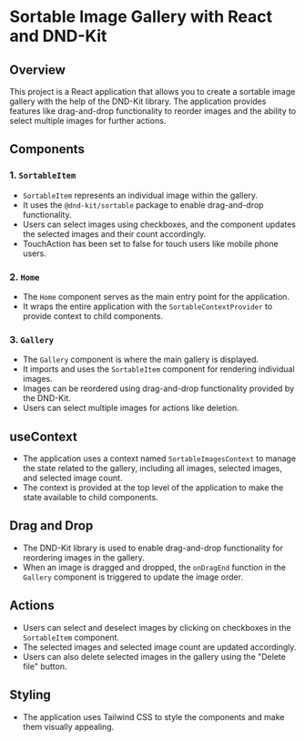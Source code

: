 # Sortable Image Gallery with React and DND-Kit

## Overview

This project is a React application that allows you to create a sortable image gallery with the help of the DND-Kit library. The application provides features like drag-and-drop functionality to reorder images and the ability to select multiple images for further actions.

## Components

### 1. `SortableItem`

- `SortableItem` represents an individual image within the gallery.
- It uses the `@dnd-kit/sortable` package to enable drag-and-drop functionality.
- Users can select images using checkboxes, and the component updates the selected images and their count accordingly.
- TouchAction has been set to false for touch users like mobile phone users.

### 2. `Home`

- The `Home` component serves as the main entry point for the application.
- It wraps the entire application with the `SortableContextProvider` to provide context to child components.

### 3. `Gallery`

- The `Gallery` component is where the main gallery is displayed.
- It imports and uses the `SortableItem` component for rendering individual images.
- Images can be reordered using drag-and-drop functionality provided by the DND-Kit.
- Users can select multiple images for actions like deletion.

## useContext

- The application uses a context named `SortableImagesContext` to manage the state related to the gallery, including all images, selected images, and selected image count.
- The context is provided at the top level of the application to make the state available to child components.

## Drag and Drop

- The DND-Kit library is used to enable drag-and-drop functionality for reordering images in the gallery.
- When an image is dragged and dropped, the `onDragEnd` function in the `Gallery` component is triggered to update the image order.

## Actions

- Users can select and deselect images by clicking on checkboxes in the `SortableItem` component.
- The selected images and selected image count are updated accordingly.
- Users can also delete selected images in the gallery using the "Delete file" button.

## Styling

- The application uses Tailwind CSS to style the components and make them visually appealing.

